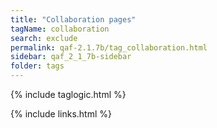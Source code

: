 ```yaml
---
title: "Collaboration pages"
tagName: collaboration
search: exclude
permalink: qaf-2.1.7b/tag_collaboration.html
sidebar: qaf_2_1_7b-sidebar
folder: tags
---
```

{% include taglogic.html %}

{% include links.html %}
